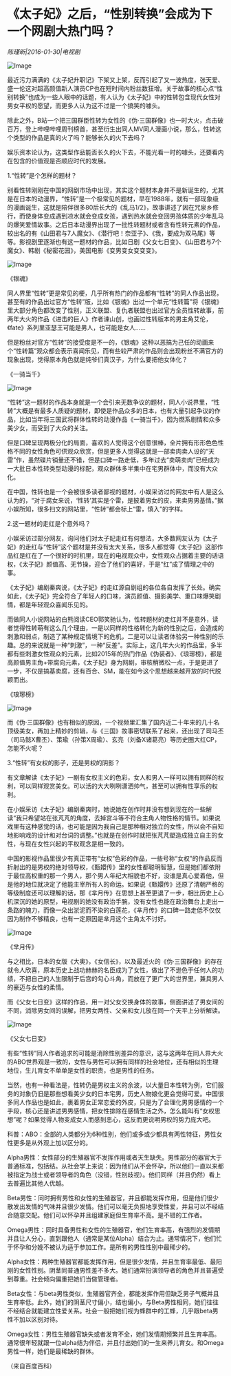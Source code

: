 # 《太子妃》之后，“性别转换”会成为下一个网剧大热门吗？

*陈瑾昕|2016-01-30|电视剧*

![Image](http://static.ylzbl.com/uploads/ueditor/php/upload/image/20171002/1506955256331830.jpeg)

最近污力满满的《太子妃升职记》下架又上架，反而引起了又一波热度，张天爱、盛一伦这对超高颜值新人演员CP也在短时间内粉丝数狂增。关于故事的核心点“性别转换”也成为一些人眼中的话题，有人认为《太子妃》中的性转包含现代女性对男女平权的愿望，而更多人认为这不过是一个搞笑的噱头。

除此之外，B站一个把三国群臣性转为女性的《伪·三国群像》也一时大火，点击破百万，登上哔哩哔哩周刊榜首，甚至衍生出同人MV同人漫画小说，那么，性转这个类型的作品是真的火了吗？能够长久的火下去吗？

娱乐资本论认为，这类型作品能否长久的火下去，不能光看一时的噱头，还要看内在包含的价值观是否顺应时代的发展。

1.“性转”是个怎样的题材？

别看性转刚刚在中国的网剧市场中出现，其实这个题材本身并不是新诞生的，尤其是在日本的动漫界，“性转”是一个极常见的题材，早在1988年，就有一部现象级的漫画诞生，这就是陪伴很多80后长大的《乱马1/2》，故事讲述了因在咒泉乡修行，而使身体变成遇到凉水就会变成女孩，遇到热水就会变回男孩体质的少年乱马的爆笑爱情故事。之后日本动漫界出现了一批性转题材或者含有性转元素的作品，较出名的有《山田君与7人魔女》、《潜行吧！奈亚子》、《我，要成为双马尾》等等。影视剧里逐渐也有这一题材的作品，比如日剧《父女七日变》、《山田君与7个魔女》、韩剧《秘密花园》，美国电影《变男变女变变变》。

![Image](http://si1.go2yd.com/get-image/0H9nRfa5CYS)

《银魂》

同人界里“性转”更是常见的梗，几乎所有热门的作品都有“性转”的同人作品出现，甚至有的作品出过官方“性转”版，比如《银魂》出过一个单元“性转篇”将《银魂》里大部分角色都改变了性别，正义联盟、复仇者联盟也出过官方全员性转故事，前两年大火的作品《进击的巨人》作者谏山创，也画过性转版本的男主角艾伦，《fate》系列里亚瑟王可能是男人，也可能是女人……

但是粉丝对官方“性转”的接受度是不一的，《银魂》这种以恶搞为己任的动画来个“性转篇”观众都会表示喜闻乐见，而有些较严肃的作品则会出现粉丝不满官方的现象出现，觉得原本角色就是纯爷们真汉子，为什么要把他女体化？

《一骑当千》

![Image](http://si1.go2yd.com/get-image/0H9nRkzxq1w)

“性转”这一题材的作品本身就是一个会引来无数争议的题材，同人小说界里，“性转”大概是有最多人质疑的题材，即使是作品众多的日本，也有大量引起争议的作品，比如当年将三国武将群体性转的动漫作品《一骑当千》，因为燃系剧情和众多美少女，而受到了大众的关注。

但是口碑呈现两极分化的局面，喜欢的人觉得这个创意很棒，全片拥有形形色色性格不同的女性角色可供观众欣赏，但是更多人觉得这就是一部卖肉卖人设的“天雷”作，虽然碟片销量还不错，但是口碑一路走低，多年过去“卖萌卖肉”已经成为一大批日本性转类型动漫的标配，观众群体多半集中在宅男群体中，而没有大众化。

在中国，性转也是一个会被很多读者鄙视的题材，小娱采访过的网友中有人是这么认为的，“对于腐女来说，‘性转’其实是个雷，是披着男女的皮，来卖男男基情。”据小娱所知，很多扫文的网站里，“性转”都会标上“雷，慎入”的字样。

2.这一题材的走红是个意外吗？

小娱采访过部分网友，询问他们对太子妃走红有何想法，大多数网友认为《太子妃》的走红与“性转”这个题材是并没有太大关系，很多人都觉得《太子妃》这部作品红是红在了一个很好的时机里，现在的电视观众中，女性观众占据着主要的话语权，《太子妃》颜值高、无节操，迎合了他们的喜好，于是“红”成了情理之中的事。

《太子妃》编剧秦爽说，《太子妃》的走红源自剧组的各位各自发挥了长处。确实如此，《太子妃》完全符合了年轻人的口味，演员颜值、摄影美学、重口味爆笑剧情，都是年轻观众喜闻乐见的。

而做同人小说网站的白熊阅读CEO郭笑驰认为，性转题材的走红并不是意外，读者觉得性转萌有这么几个理由，一是以同样的性格转化为新的性别之后，会造成的刺激和弱点，制造了某种规定情境下的危机，二是可以让读者体验另一种性别的乐趣。总的来说就是一种“刺激”，一种“反差”。实际上，这几年大火的作品里，多半都有些刺激女性观众的元素，比如2015年的热门作品《伪装者》、《琅琊榜》，都是高颜值男主角+带腐向元素，《太子妃》身为网剧，审核稍微松一点，于是更进了一步，不仅是搞基卖腐，还有百合、SM，能在如今这个思想越来越开放的时代脱颖而出。

《琅琊榜》

![Image](http://si1.go2yd.com/get-image/0H9nRgivaPg)

而《伪·三国群像》也有相似的原因，一个视频里汇集了国内近二十年来的几十名顶级美女，再加上精妙的剪辑，与《三国》故事密切联系了起来，还出现了司马丕（司马懿X曹丕）、策瑜（孙策X周瑜）、玄亮（刘备X诸葛亮）等历史圈大红CP，怎能不火呢？

3.“性转”有女权的影子，还是男权的阴影？

有文章解读《太子妃》一剧有女权主义的色彩，女人和男人一样可以拥有同样的权利，可以同样观赏美女。可以活的大大咧咧潇洒帅气，甚至可以拥有性享乐的权利。

在小娱采访《太子妃》编剧秦爽时，她说她在创作时并没有想到现在的一些解读“我只希望站在张芃芃的角度，去掉宫斗等不符合主角人物性格的情节。如果说戏里有这种感觉的话，也可能是因为我自己是那种相对独立的女性，所以会不自知地影响戏的设计和对台词的调整。”也就是在创作时就把张芃芃塑造成独立自主的女性，与现在女性兴起的平权观念是相一致的。

中国的影视作品里很少有真正带有“女权”色彩的作品，一些号称“女权”的作品反而折射出的是男权的绝对领导权，《甄嬛传》里的女性都聪明智慧，但是她们都依附于最位高权重的那一个男人，那个男人年纪大相貌也不好，没谁是真心爱着他，但是他的地位就决定了他能主宰所有人的命运。如果说《甄嬛传》还原了清朝严格的等级制度还可以理解的话，那《芈月传》在思想上甚至更退了一步，相比历史上心机深沉的她的原型，电视剧的她没有政治手腕，没有女性也能在政治舞台上走出一条路的魄力，而像一朵出淤泥而不染的白莲花，《芈月传》的口碑一路走低不仅仅因为制作不够精良，也有一定原因是芈月这个主角太不讨好。

![Image](http://si1.go2yd.com/get-image/0H9nRhy7YIq)

《芈月传》

与之相比，日本的女版《大奥》，《女信长》，以及最近火的《伪·三国群像》的存在就令人欣喜，原本历史上战功赫赫的名臣成为了女性，做出了不逊色于任何人的功绩，不把自己的人生限制于后宫的勾心斗角，而放在了更广大的世界里，兼具男人的豪迈与女性的柔情。

而《父女七日变》这样的作品，用一对父女交换身体的故事，侧面讲述了男女间的不同，消除男女间的误解，把男女两性、父亲和女儿放在同一个天平上分析解读。

![Image](http://si1.go2yd.com/get-image/0H9nRjPQxA8)

《父女七日变》

有些“性转”同人作者追求的可能是消除性别差异的意识，这与这两年在同人界大火的ABO世界观是一致的，女性与男性可以拥有同样的社会地位，还有相似的生理地位，生儿育女不单单是女性的职责，也是男性的任务。

当然，也有一种看法是，性转仍是男权主义的余波，以大量日本性转为例，它们服务的对象仍旧是那些想看美少女的日本宅男，历史人物娘化更会觉得可爱。中国很多同人作品也是如此，裹着男女正常恋爱的外皮，只是为了合理化男男感情的一个手段，核心还是讲述男男感情，把女性排除在感情生活之外，怎么能叫有“女权思想”呢？如果觉得人物变成女人而感到恶心，这反而更说明男权的势力庞大吧。

科普：ABO：全部的人类都分为6种性别，他们或多或少都具有两性特征，男性女性更多是从外观上加以区分的。

Alpha男性：女性部分的生殖器官不发挥作用或者天生缺失。男性部分的器官大于普通标准，包括结。从社会学上来说：因为他们从不会怀孕，所以他们一直以来都被指定为战士或者领导者的角色（没错，性别歧视）。他们同样（并且仍然）看上去普遍比其他人优越。

Beta男性：同时拥有男性和女性的生殖器官，并且都能发挥作用，但是他们很少散发出发情的气味并且很少发情。他们可以毫无负担地享受性爱，并且可以不经结合随意交配。他们可以怀孕并且组建家庭但生育率不高。是不错的工作者。

Omega男性：同时具备男性和女性的生殖器官，他们生育率高，有强烈的发情期并且让人分心，直到跟他人（通常是某位Alpha）结合为止。通常情况下，他们忙于怀孕和分娩不被认为适于参加工作。是所有的男性性别中最稀少的。

Alpha女性：两种生殖器官都能发挥作用，但是很少发情，并且生育率最低、最阳刚的女性性别。阴茎同普通男性差不多大。她们通常扮演领导者的角色并且普遍受到尊重。社会倾向偏重把她们当做管理者。

Beta女性：与beta男性类似，生殖器官齐全，都能发挥作用但缺乏男子气概并且生育率低。此外，她们的阴茎尺寸偏小，结也偏小，与Beta男性相同，她们往往不经结合就能建立性爱关系。社会一般把她们视为蜂群中的工蜂，几乎跟beta男性不加以区别对待。

Omega女性：男性生殖器官缺失或者发育不全，她们发情期频繁并且生育率高。通常很年轻就跟一位alpha结为伴侣，并且付出她们的一生来养儿育女。和Omega男性一样，她们是最稀缺的群体。

（来自百度百科）

